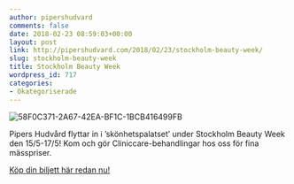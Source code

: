 ```yaml
---
author: pipershudvard
comments: false
date: 2018-02-23 08:59:03+00:00
layout: post
link: http://pipershudvard.com/2018/02/23/stockholm-beauty-week/
slug: stockholm-beauty-week
title: Stockholm Beauty Week
wordpress_id: 717
categories:
- Okategoriserade
---
```


![58F0C371-2A67-42EA-BF1C-1BCB416499FB](https://pipershudvard.files.wordpress.com/2018/02/58f0c371-2a67-42ea-bf1c-1bcb416499fb.jpeg?w=542)

Pipers Hudvård flyttar in i ’skönhetspalatset’ under Stockholm Beauty Week den 15/5-17/5! Kom och gör Cliniccare-behandlingar hos oss för fina mässpriser.

[Köp din biljett här redan nu!](http://stockholmbeautyweek.se/kontakt/)


